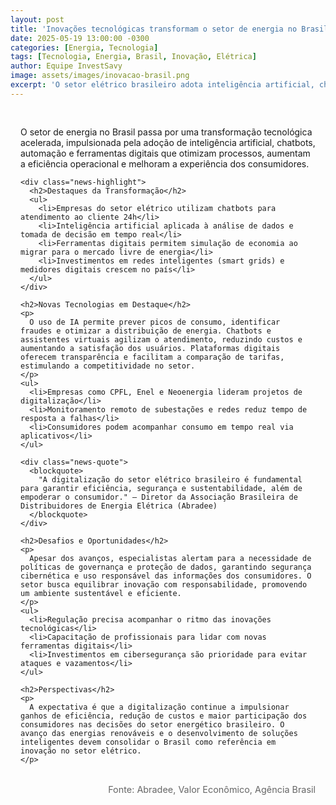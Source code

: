 ```yaml
---
layout: post
title: 'Inovações tecnológicas transformam o setor de energia no Brasil'
date: 2025-05-19 13:00:00 -0300
categories: [Energia, Tecnologia]
tags: [Tecnologia, Energia, Brasil, Inovação, Elétrica]
author: Equipe InvestSavy
image: assets/images/inovacao-brasil.png
excerpt: 'O setor elétrico brasileiro adota inteligência artificial, chatbots e novas ferramentas digitais para aumentar eficiência e segurança.'
---
```


<div class="news-content">
  <div class="news-body">
    <p class="news-lead">
      O setor de energia no Brasil passa por uma transformação tecnológica acelerada, impulsionada pela adoção de inteligência artificial, chatbots, automação e ferramentas digitais que otimizam processos, aumentam a eficiência operacional e melhoram a experiência dos consumidores.
    </p>

    <div class="news-highlight">
      <h2>Destaques da Transformação</h2>
      <ul>
        <li>Empresas do setor elétrico utilizam chatbots para atendimento ao cliente 24h</li>
        <li>Inteligência artificial aplicada à análise de dados e tomada de decisão em tempo real</li>
        <li>Ferramentas digitais permitem simulação de economia ao migrar para o mercado livre de energia</li>
        <li>Investimentos em redes inteligentes (smart grids) e medidores digitais crescem no país</li>
      </ul>
    </div>

    <h2>Novas Tecnologias em Destaque</h2>
    <p>
      O uso de IA permite prever picos de consumo, identificar fraudes e otimizar a distribuição de energia. Chatbots e assistentes virtuais agilizam o atendimento, reduzindo custos e aumentando a satisfação dos usuários. Plataformas digitais oferecem transparência e facilitam a comparação de tarifas, estimulando a competitividade no setor.
    </p>
    <ul>
      <li>Empresas como CPFL, Enel e Neoenergia lideram projetos de digitalização</li>
      <li>Monitoramento remoto de subestações e redes reduz tempo de resposta a falhas</li>
      <li>Consumidores podem acompanhar consumo em tempo real via aplicativos</li>
    </ul>

    <div class="news-quote">
      <blockquote>
        "A digitalização do setor elétrico brasileiro é fundamental para garantir eficiência, segurança e sustentabilidade, além de empoderar o consumidor." — Diretor da Associação Brasileira de Distribuidores de Energia Elétrica (Abradee)
      </blockquote>
    </div>

    <h2>Desafios e Oportunidades</h2>
    <p>
      Apesar dos avanços, especialistas alertam para a necessidade de políticas de governança e proteção de dados, garantindo segurança cibernética e uso responsável das informações dos consumidores. O setor busca equilibrar inovação com responsabilidade, promovendo um ambiente sustentável e eficiente.
    </p>
    <ul>
      <li>Regulação precisa acompanhar o ritmo das inovações tecnológicas</li>
      <li>Capacitação de profissionais para lidar com novas ferramentas digitais</li>
      <li>Investimentos em cibersegurança são prioridade para evitar ataques e vazamentos</li>
    </ul>

    <h2>Perspectivas</h2>
    <p>
      A expectativa é que a digitalização continue a impulsionar ganhos de eficiência, redução de custos e maior participação dos consumidores nas decisões do setor energético brasileiro. O avanço das energias renováveis e o desenvolvimento de soluções inteligentes devem consolidar o Brasil como referência em inovação no setor elétrico.
    </p>

  </div>
  <div class="news-source">
    Fonte: Abradee, Valor Econômico, Agência Brasil
  </div>
</div>

<style>
.news-content {
  padding: 1rem;
}
.news-body {
  margin-bottom: 2rem;
}
.news-highlight {
  background: #f5f5f7;
  padding: 1.5rem;
  border-radius: 8px;
  margin: 2rem 0;
}
.news-highlight h2 {
  color: #1C1C1E;
  margin-bottom: 1rem;
}
.news-highlight ul {
  list-style: none;
  padding: 0;
}
.news-highlight li {
  margin-bottom: 0.5rem;
  padding-left: 1.5rem;
  position: relative;
}
.news-highlight li:before {
  content: "•";
  color: #6200EA;
  position: absolute;
  left: 0;
}
.news-quote {
  margin: 2rem 0;
  padding: 1.5rem;
  background: #f8f9fa;
  border-left: 4px solid #6200EA;
  border-radius: 0 8px 8px 0;
}
.news-quote blockquote {
  margin: 0;
  font-style: italic;
  color: #444;
}
.news-source {
  color: #666;
  font-size: 0.9rem;
  text-align: right;
}
</style>
